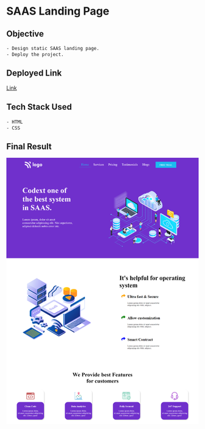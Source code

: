 # SAAS Landing Page


## Objective
    - Design static SAAS landing page.
    - Deploy the project. 

## Deployed Link
[Link](https://shwetank-saaslandingstatic.netlify.app/)

## Tech Stack Used
    - HTML
    - CSS

## Final Result

![Image](/Asset/SAAS%20LANDING%20PAGE%20VIEW.png)

